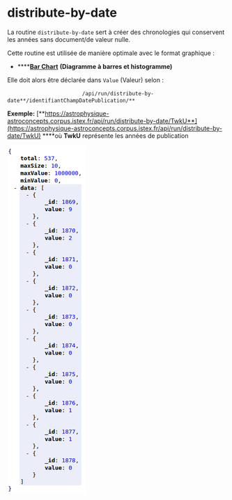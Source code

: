 # distribute-by-date

La routine `distribute-by-date` sert à créer des chronologies qui conservent les années sans document/de valeur nulle. 

Cette routine est utilisée de manière optimale avec le format graphique :

* \*\*\*\*[**Bar Chart**](../../administration/modele/format/distribution-charts/barchart.md) **\(Diagramme à barres et histogramme\)**

Elle doit alors être déclarée dans `Value` \(Valeur\) selon :

                            /api/run/distribute-by-date**/identifiantChampDatePublication/**

**Exemple:** [**https://astrophysique-astroconcepts.corpus.istex.fr/api/run/distribute-by-date/TwkU**](https://astrophysique-astroconcepts.corpus.istex.fr/api/run/distribute-by-date/TwkU) ****où **TwkU** représente les années de publication

![](../../.gitbook/assets/image%20%2824%29.png)

  
 


